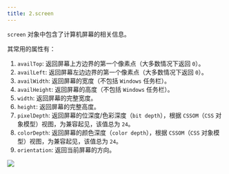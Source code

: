 ```yaml
---
title: 2.screen
---
```


`screen` 对象中包含了计算机屏幕的相关信息。

其常用的属性有：

1. `availTop`: 返回屏幕上方边界的第一个像素点（大多数情况下返回 `0`）。
2. `availLeft`: 返回屏幕左边边界的第一个像素点（大多数情况下返回 `0`）。
3. `availWidth`: 返回屏幕的宽度（不包括 `Windows` 任务栏）。
4. `availHeight`: 返回屏幕的高度（不包括 `Windows` 任务栏）。
5. `width`: 返回屏幕的完整宽度。
6. `height`: 返回屏幕的完整高度。
7. `pixelDepth`: 返回屏幕的位深度/色彩深度（`bit depth`），根据 `CSSOM`（`CSS` 对象模型）视图，为兼容起见，该值总为 `24`。
8. `colorDepth`: 返回屏幕的颜色深度（`color depth`），根据 `CSSOM`（`CSS` 对象模型）视图，为兼容起见，该值总为 `24`。
9. `orientation`: 返回当前屏幕的方向。

![](https://raw.githubusercontent.com/oneyoung19/vuepress-blog-img/main/img/e6c9d24ely1h1z1wlru8nj21by0famzk.jpg)

